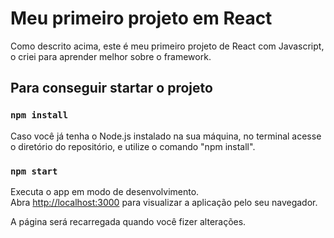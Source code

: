 # Meu primeiro projeto em React

Como descrito acima, este é meu primeiro projeto de React com Javascript, o criei para aprender melhor sobre o framework.

## Para conseguir startar o projeto
### `npm install`

Caso você já tenha o Node.js instalado na sua máquina, no terminal acesse o diretório do repositório, e utilize o comando "npm install".

### `npm start`

Executa o app em modo de desenvolvimento.\
Abra [http://localhost:3000](http://localhost:3000) para visualizar a aplicação pelo seu navegador.

A página será recarregada quando você fizer alterações.